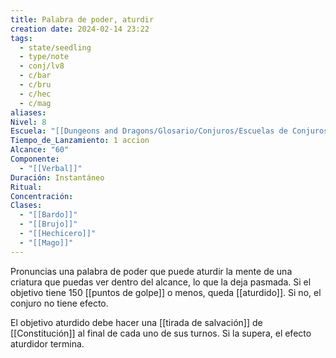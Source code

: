 ```yaml
---
title: Palabra de poder, aturdir
creation date: 2024-02-14 23:22
tags:
  - state/seedling
  - type/note
  - conj/lv8
  - c/bar
  - c/bru
  - c/hec
  - c/mag
aliases: 
Nivel: 8
Escuela: "[[Dungeons and Dragons/Glosario/Conjuros/Escuelas de Conjuros/Encantamiento]]"
Tiempo_de_Lanzamiento: 1 accion
Alcance: "60"
Componente:
  - "[[Verbal]]"
Duración: Instantáneo
Ritual: 
Concentración: 
Clases:
  - "[[Bardo]]"
  - "[[Brujo]]"
  - "[[Hechicero]]"
  - "[[Mago]]"
---
```

Pronuncias una palabra de poder que puede aturdir la mente de una criatura que puedas ver dentro del alcance, lo que la deja pasmada. Si el objetivo tiene 150 [[puntos de golpe]] o menos, queda [[aturdido]]. Si no, el conjuro no tiene efecto.

El objetivo aturdido debe hacer una [[tirada de salvación]] de [[Constitución]] al final de cada uno de sus turnos. Si la supera, el efecto aturdidor termina.

